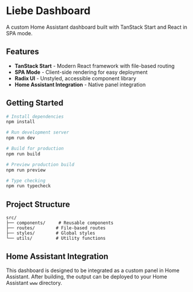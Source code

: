 # Liebe Dashboard

A custom Home Assistant dashboard built with TanStack Start and React in SPA mode.

## Features

- **TanStack Start** - Modern React framework with file-based routing
- **SPA Mode** - Client-side rendering for easy deployment
- **Radix UI** - Unstyled, accessible component library
- **Home Assistant Integration** - Native panel integration

## Getting Started

```bash
# Install dependencies
npm install

# Run development server
npm run dev

# Build for production
npm run build

# Preview production build
npm run preview

# Type checking
npm run typecheck
```

## Project Structure

```
src/
├── components/     # Reusable components
├── routes/        # File-based routes
├── styles/        # Global styles
└── utils/         # Utility functions
```

## Home Assistant Integration

This dashboard is designed to be integrated as a custom panel in Home Assistant. After building, the output can be deployed to your Home Assistant `www` directory.